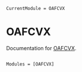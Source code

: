 ```@meta
CurrentModule = OAFCVX
```

# OAFCVX

Documentation for [OAFCVX](https://github.com/mmogib/OAFCVX.jl).

```@index
```

```@autodocs
Modules = [OAFCVX]
```
